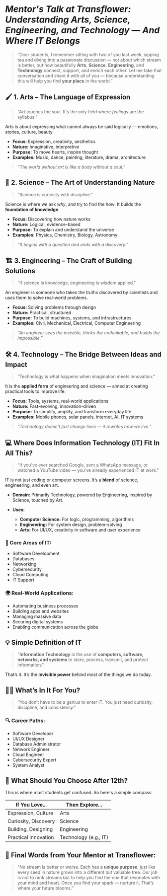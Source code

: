 
# *Mentor's Talk at Transflower: Understanding Arts, Science, Engineering, and Technology — And Where IT Belongs*

> “Dear students,
> I remember sitting with two of you last week, sipping tea and diving into a passionate discussion — not about which stream is better, but how beautifully **Arts**, **Science**, **Engineering**, and **Technology** connect, support, and enrich each other.
> Let me take that conversation and share it with all of you — because understanding this will help you find **your place** in the world.”


## 🖌️ **1. Arts – The Language of Expression**

> “Art touches the soul. It's the only field where *feelings* are the syllabus.”

Arts is about expressing what cannot always be said logically — emotions, stories, culture, beauty.

* **Focus:** Expression, creativity, aesthetics
* **Nature:** Imaginative, interpretive
* **Purpose:** To move hearts, inspire thought
* **Examples:** Music, dance, painting, literature, drama, architecture

> *“The world without art is like a body without a soul.”*


## 🔬 **2. Science – The Art of Understanding Nature**

> “Science is curiosity with discipline.”

Science is where we ask *why*, and try to find the *how*. It builds the **foundation of knowledge**.

* **Focus:** Discovering how nature works
* **Nature:** Logical, evidence-based
* **Purpose:** To explain and understand the universe
* **Examples:** Physics, Chemistry, Biology, Astronomy

> *“It begins with a question and ends with a discovery.”*


## 🏗️ **3. Engineering – The Craft of Building Solutions**

> “If science is knowledge, engineering is wisdom applied.”

An engineer is someone who takes the truths discovered by scientists and uses them to solve real-world problems.

* **Focus:** Solving problems through design
* **Nature:** Practical, structured
* **Purpose:** To build machines, systems, and infrastructures
* **Examples:** Civil, Mechanical, Electrical, Computer Engineering

> *“An engineer sees the invisible, thinks the unthinkable, and builds the impossible.”*



## 🛠️ **4. Technology – The Bridge Between Ideas and Impact**

> “Technology is what happens when imagination meets innovation.”

It is the **applied form** of engineering and science — aimed at creating practical tools to improve life.

* **Focus:** Tools, systems, real-world applications
* **Nature:** Fast-evolving, innovation-driven
* **Purpose:** To simplify, amplify, and transform everyday life
* **Examples:** Mobile phones, solar panels, internet, AI, IT systems

> *“Technology doesn’t just change lives — it rewrites how we live.”*


## 💻 **Where Does Information Technology (IT) Fit In All This?**

> “If you’ve ever searched Google, sent a WhatsApp message, or watched a YouTube video — you’ve already experienced IT at work.”

IT is not just coding or computer screens. It’s a **blend** of science, engineering, and even art.

* **Domain:** Primarily Technology, powered by Engineering, inspired by Science, touched by Art.
* **Uses:**

  * **Computer Science:** For logic, programming, algorithms
  * **Engineering:** For system design, problem-solving
  * **Arts:** For UI/UX, creativity in software and user experience

### 🔧 Core Areas of IT:

* Software Development
* Databases
* Networking
* Cybersecurity
* Cloud Computing
* IT Support

### 🌍 Real-World Applications:

* Automating business processes
* Building apps and websites
* Managing massive data
* Securing digital systems
* Enabling communication across the globe


## 💡 **Simple Definition of IT**

> "**Information Technology** is the use of **computers, software, networks, and systems** to store, process, transmit, and protect information."

That’s it. It’s the **invisible power** behind most of the things we do today.



## 👩‍🎓 What’s In It For You?

> “You don’t have to be a genius to enter IT. You just need curiosity, discipline, and consistency.”

### 🔍 Career Paths:

* Software Developer
* UI/UX Designer
* Database Administrator
* Network Engineer
* Cloud Engineer
* Cybersecurity Expert
* System Analyst



## 🎯 **What Should You Choose After 12th?**

This is where most students get confused. So here's a simple compass:

| If You Love...       | Then Explore...       |
| -------------------- | --------------------- |
| Expression, Culture  | Arts                  |
| Curiosity, Discovery | Science               |
| Building, Designing  | Engineering           |
| Practical Innovation | Technology (e.g., IT) |



## 💬 Final Words from Your Mentor at Transflower:

> “No stream is better or worse.
> Each has a **unique purpose**, just like every seed in nature grows into a different but valuable tree.
> Our job is not to rank streams but to help you find the one that resonates with your mind and heart.
> Once you find your spark — nurture it. That’s where your future blooms.”


